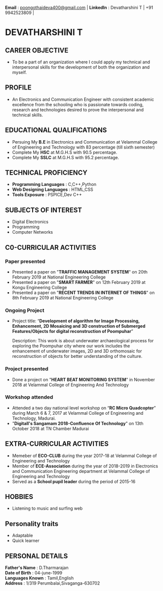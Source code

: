 **Email** : poongothaideva400@gmail.com | 
**LinkedIn** : Devatharshini T |
+91 9942523809 |

# DEVATHARSHINI T
 ## CAREER OBJECTIVE
 * To be a part of an organization where I could apply my technical and interpersonal skills for the development of both the organization and myself.
 ## PROFILE
 * An Electronics and Communication Engineer with consistent academic excellence from the schooling who is passionate towards coding, research and technologies desired to prove the interpersonal and technical skills.
 ## EDUCATIONAL QUALIFICATIONS
 * Persuing My **B.E** in Electronics and Communication at Velammal College of Engineering and Technology with 83 percentage (till sixth    semester) 
 * Complete My **HSC** at M.G.H.S with 90.5 percentage.
 * Complete My **SSLC** at M.G.H.S with 95.2 percentage.
 ## TECHNICAL PROFICIENCY
 * **Programming Languages**    : C,C++,Python
 * **Web Designing Languages**  : HTML,CSS
 * **Tools Exposure**           : PSPICE,Dev C++
 ## SUBJECTS OF INTEREST
 * Digital Electronics
 * Programming
 * Computer Networks
 ## C0-CURRICULAR ACTIVITIES
  ### Paper presented
  * Presented a paper on "**TRAFFIC MANAGEMENT SYSTEM**" on 20th February 2019 at National Engineering College
  * Presented a paper on "**SMART FARMER**" on 12th February 2019 at Kongu Engineering College
  * Presented a paper on "**RECENT TRENDS IN INTERNET OF THINGS**" on 8th February 2019 at National Engineering College
  ### Ongoing Project
 * Project title: “**Development of algorithm for Image Processing, Enhancement, 2D Mosaicing and 3D construction of Submerged Features/Objects for digital reconstruction of Poompuhar**” <br/>
 	 
   Description: This work is about underwater archaeological process for exploring the Poompuhar city where our work includes the enhancement of underwater images, 2D and 3D orthomosaic for reconstruction of objects for better understanding of the culture.
  ### Project presented
  * Done a project on "**HEART BEAT MONITORING SYSTEM**" in November 2018 at Velammal College of Engineering And Technology
  ### Workshop attended
  *	Attended a two day national level workshop on “**RC Micro Quadcopter**” during March 6 & 7, 2017 at Velammal College of Engineering and Technology, Madurai.
  * "**Digitall's Sangamam 2018-Confluence Of Technology**" on 13th October 2018 at TN Chamber Madurai
 ## EXTRA-CURRICULAR ACTIVITIES
 * Memeber of **ECO-CLUB** during the year 2017-18 at Velammal College of Engineering and Technology
 * Member of **ECE-Association** during the year of 2018-2019 in Electronics and Communication Engineering department at  Velammal College of Engineering and Technology
 * Served as a **School pupil leader** during the period of 2015-16
 ## HOBBIES
 * Listening to music and surfing web
 ## Personality traits
 * Adaptable
 * Quick learner
 ## PERSONAL DETAILS
 **Father's Name**    : D.Tharmarajan<br/>
**Date of Birth**     : 04-june-1999<br/>
 **Languages Known**  : Tamil,English<br/>
     **Address**          : 1/319 Perumbalai,Sivaganga-630702
